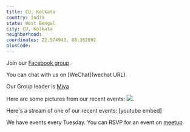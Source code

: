 ```yaml
---
title: CU, Kolkata
country: India
state: West Bengal
city: CU, Kolkata
neighborhood: 
coordinates: 22.574943, 88.362892
plusCode:
---
```

Join our [Facebook group](https://www.facebook.com/groups/free.Code.Camp.CU.Kolkata/).

You can chat with us on [WeChat](wechat URL).

Our Group leader is [Miya](freecodecamp.org/miya)

Here are some pictures from our recent events:
![](https://scontent.fccu1-1.fna.fbcdn.net/v/t1.0-9/40094927_726617307697940_7335538390466560000_o.jpg?_nc_cat=0&oh=7f7cca5f10d14206a0c34daf853af77d&oe=5C389A4A).

Here's a stream of one of our recent events:
[youtube embed]

We have events every Tuesday. You can RSVP for an event on [meetup](meetupurl).
